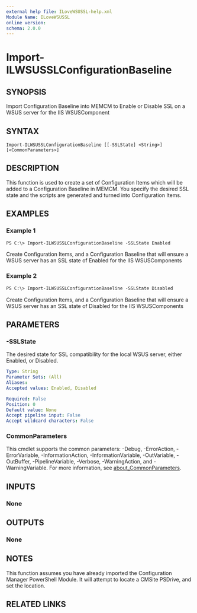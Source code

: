 ```yaml
---
external help file: ILoveWSUSSL-help.xml
Module Name: ILoveWSUSSL
online version:
schema: 2.0.0
---
```


# Import-ILWSUSSLConfigurationBaseline

## SYNOPSIS

Import Configuration Baseline into MEMCM to Enable or Disable SSL on a WSUS server for the IIS WSUSComponent

## SYNTAX

```
Import-ILWSUSSLConfigurationBaseline [[-SSLState] <String>] [<CommonParameters>]
```

## DESCRIPTION

This function is used to create a set of Configuration Items which will be added to a Configuration Baseline in MEMCM.
You specify the desired SSL state and the scripts are generated and turned into Configuration Items.

## EXAMPLES

### Example 1

```ps
PS C:\> Import-ILWSUSSLConfigurationBaseline -SSLState Enabled
```

Create Configuration Items, and a Configuration Baseline that will ensure a WSUS server has an SSL state of Enabled for the IIS WSUSComponents

### Example 2

```ps
PS C:\> Import-ILWSUSSLConfigurationBaseline -SSLState Disabled
```

Create Configuration Items, and a Configuration Baseline that will ensure a WSUS server has an SSL state of Disabled for the IIS WSUSComponents

## PARAMETERS

### -SSLState

The desired state for SSL compatibility for the local WSUS server, either Enabled, or Disabled.

```yaml
Type: String
Parameter Sets: (All)
Aliases:
Accepted values: Enabled, Disabled

Required: False
Position: 0
Default value: None
Accept pipeline input: False
Accept wildcard characters: False
```

### CommonParameters
This cmdlet supports the common parameters: -Debug, -ErrorAction, -ErrorVariable, -InformationAction, -InformationVariable, -OutVariable, -OutBuffer, -PipelineVariable, -Verbose, -WarningAction, and -WarningVariable. For more information, see [about_CommonParameters](http://go.microsoft.com/fwlink/?LinkID=113216).

## INPUTS

### None

## OUTPUTS

### None

## NOTES

This function assumes you have already imported the Configuration Manager PowerShell Module. It will attempt to locate a CMSite PSDrive, and set the location.

## RELATED LINKS
